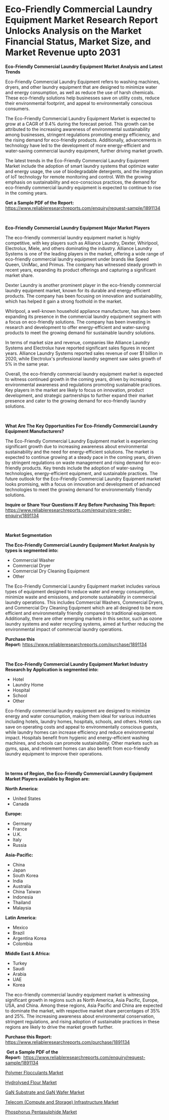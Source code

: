 <p><h1>Eco-Friendly Commercial Laundry Equipment Market Research Report Unlocks Analysis on the Market Financial Status, Market Size, and Market Revenue upto 2031</h1></p><p><strong>Eco-Friendly Commercial Laundry Equipment Market Analysis and Latest Trends</strong></p>
<p><p>Eco-Friendly Commercial Laundry Equipment refers to washing machines, dryers, and other laundry equipment that are designed to minimize water and energy consumption, as well as reduce the use of harsh chemicals. These eco-friendly solutions help businesses save on utility costs, reduce their environmental footprint, and appeal to environmentally conscious consumers.</p><p>The Eco-Friendly Commercial Laundry Equipment Market is expected to grow at a CAGR of 9.4% during the forecast period. This growth can be attributed to the increasing awareness of environmental sustainability among businesses, stringent regulations promoting energy efficiency, and the rising demand for eco-friendly products. Additionally, advancements in technology have led to the development of more energy-efficient and water-saving commercial laundry equipment, further driving market growth.</p><p>The latest trends in the Eco-Friendly Commercial Laundry Equipment Market include the adoption of smart laundry systems that optimize water and energy usage, the use of biodegradable detergents, and the integration of IoT technology for remote monitoring and control. With the growing emphasis on sustainability and eco-conscious practices, the demand for eco-friendly commercial laundry equipment is expected to continue to rise in the coming years.</p></p>
<p><strong>Get a Sample PDF of the Report:&nbsp;</strong> <a href="https://www.reliableresearchreports.com/enquiry/request-sample/1891134">https://www.reliableresearchreports.com/enquiry/request-sample/1891134</a></p>
<p>&nbsp;</p>
<p><strong>Eco-Friendly Commercial Laundry Equipment Major Market Players</strong></p>
<p><p>The eco-friendly commercial laundry equipment market is highly competitive, with key players such as Alliance Laundry, Dexter, Whirlpool, Electrolux, Miele, and others dominating the industry. Alliance Laundry Systems is one of the leading players in the market, offering a wide range of eco-friendly commercial laundry equipment under brands like Speed Queen, UniMac, and Primus. The company has witnessed steady growth in recent years, expanding its product offerings and capturing a significant market share.</p><p>Dexter Laundry is another prominent player in the eco-friendly commercial laundry equipment market, known for its durable and energy-efficient products. The company has been focusing on innovation and sustainability, which has helped it gain a strong foothold in the market.</p><p>Whirlpool, a well-known household appliance manufacturer, has also been expanding its presence in the commercial laundry equipment segment with a focus on eco-friendly solutions. The company has been investing in research and development to offer energy-efficient and water-saving products to meet the growing demand for sustainable laundry solutions.</p><p>In terms of market size and revenue, companies like Alliance Laundry Systems and Electrolux have reported significant sales figures in recent years. Alliance Laundry Systems reported sales revenue of over $1 billion in 2020, while Electrolux's professional laundry segment saw sales growth of 5% in the same year.</p><p>Overall, the eco-friendly commercial laundry equipment market is expected to witness continued growth in the coming years, driven by increasing environmental awareness and regulations promoting sustainable practices. Key players in the market are likely to focus on innovation, product development, and strategic partnerships to further expand their market presence and cater to the growing demand for eco-friendly laundry solutions.</p></p>
<p>&nbsp;</p>
<p><strong>What Are The Key Opportunities For Eco-Friendly Commercial Laundry Equipment Manufacturers?</strong></p>
<p><p>The Eco-Friendly Commercial Laundry Equipment market is experiencing significant growth due to increasing awareness about environmental sustainability and the need for energy-efficient solutions. The market is expected to continue growing at a steady pace in the coming years, driven by stringent regulations on waste management and rising demand for eco-friendly products. Key trends include the adoption of water-saving technologies, energy-efficient equipment, and sustainable practices. The future outlook for the Eco-Friendly Commercial Laundry Equipment market looks promising, with a focus on innovation and development of advanced technologies to meet the growing demand for environmentally friendly solutions.</p></p>
<p><strong>Inquire or Share Your Questions If Any Before Purchasing This Report:</strong> <a href="https://www.reliableresearchreports.com/enquiry/pre-order-enquiry/1891134">https://www.reliableresearchreports.com/enquiry/pre-order-enquiry/1891134</a></p>
<p>&nbsp;</p>
<p><strong>Market Segmentation</strong></p>
<p><strong>The Eco-Friendly Commercial Laundry Equipment Market Analysis by types is segmented into:</strong></p>
<p><ul><li>Commercial Washer</li><li>Commercial Dryer</li><li>Commercial Dry Cleaning Equipment</li><li>Other</li></ul></p>
<p><p>The Eco-Friendly Commercial Laundry Equipment market includes various types of equipment designed to reduce water and energy consumption, minimize waste and emissions, and promote sustainability in commercial laundry operations. This includes Commercial Washers, Commercial Dryers, and Commercial Dry Cleaning Equipment which are all designed to be more efficient and environmentally friendly compared to traditional equipment. Additionally, there are other emerging markets in this sector, such as ozone laundry systems and water recycling systems, aimed at further reducing the environmental impact of commercial laundry operations.</p></p>
<p><strong>Purchase this Report:&nbsp;</strong><a href="https://www.reliableresearchreports.com/purchase/1891134">https://www.reliableresearchreports.com/purchase/1891134</a></p>
<p>&nbsp;</p>
<p><strong>The Eco-Friendly Commercial Laundry Equipment Market Industry Research by Application is segmented into:</strong></p>
<p><ul><li>Hotel</li><li>Laundry Home</li><li>Hospital</li><li>School</li><li>Other</li></ul></p>
<p><p>Eco-friendly commercial laundry equipment are designed to minimize energy and water consumption, making them ideal for various industries including hotels, laundry homes, hospitals, schools, and others. Hotels can save on operating costs and appeal to environmentally conscious guests, while laundry homes can increase efficiency and reduce environmental impact. Hospitals benefit from hygienic and energy-efficient washing machines, and schools can promote sustainability. Other markets such as gyms, spas, and retirement homes can also benefit from eco-friendly laundry equipment to improve their operations.</p></p>
<p>&nbsp;</p>
<p><strong>In terms of Region, the Eco-Friendly Commercial Laundry Equipment Market Players available by Region are:</strong></p>
<p>
    <p> <strong> North America: </strong>
        <ul>
            <li>United States</li>
            <li>Canada</li>
        </ul>
        </p> 
    <p> <strong> Europe: </strong>
        <ul>
            <li>Germany</li>
            <li>France</li>
            <li>U.K.</li>
            <li>Italy</li>
            <li>Russia</li>
        </ul>
        </p> 
    <p> <strong> Asia-Pacific: </strong>
        <ul>
            <li>China</li>
            <li>Japan</li>
            <li>South Korea</li>
            <li>India</li>
            <li>Australia</li>
            <li>China Taiwan</li>
            <li>Indonesia</li>
            <li>Thailand</li>
            <li>Malaysia</li>
        </ul>
        </p> 
    <p> <strong> Latin America: </strong>
        <ul>
            <li>Mexico</li>
            <li>Brazil</li>
            <li>Argentina Korea</li>
            <li>Colombia</li>
        </ul>
        </p> 
    <p> <strong> Middle East & Africa: </strong>
        <ul>
            <li>Turkey</li>
            <li>Saudi</li>
            <li>Arabia</li>
            <li>UAE</li>
            <li>Korea</li>
        </ul>
    </p>
    </p>
<p><p>The eco-friendly commercial laundry equipment market is witnessing significant growth in regions such as North America, Asia Pacific, Europe, USA, and China. Among these regions, Asia Pacific and China are expected to dominate the market, with respective market share percentages of 35% and 25%. The increasing awareness about environmental conservation, stringent regulations, and rising adoption of sustainable practices in these regions are likely to drive the market growth further.</p></p>
<p><strong>Purchase this Report: </strong><a href="https://www.reliableresearchreports.com/purchase/1891134">https://www.reliableresearchreports.com/purchase/1891134</a></p>
<p>&nbsp;<strong>Get a Sample PDF of the Report:&nbsp;&nbsp;</strong><a href="https://www.reliableresearchreports.com/enquiry/request-sample/1891134">https://www.reliableresearchreports.com/enquiry/request-sample/1891134</a></p>
<p><strong></strong></p>
<p><p><a href="https://view.publitas.com/reportprime-1/polymer-flocculants-market-centers-on-aspects-such-as-market-growth-market-share-market-opportunity-and-projected-forecasts-spanning-from-2024-to-2031/">Polymer Flocculants Market</a></p><p><a href="https://meowing-canidae-761.notion.site/Hydrolysed-Flour-Market-Research-Report-Provides-thorough-Industry-Overview-which-offers-an-In-Dept-7f79b7c7a91b479dbe839c49ee1572d8">Hydrolysed Flour Market</a></p><p><a href="https://github.com/julyju69/Market-Research-Report-List-2/blob/main/gan-substrate-and-gan-wafer-market.md">GaN Substrate and GaN Wafer Market</a></p><p><a href="https://github.com/gdfhhhj/Market-Research-Report-List-3/blob/main/telecom-compute-and-storage-infrastructure-market.md">Telecom (Compute and Storage) Infrastructure Market</a></p><p><a href="https://view.publitas.com/reportprime-1/phosphorus-pentasulphide-market-research-report-the-key-to-successful-business-strategy-forecasted-for-period-from-2024-2031/">Phosphorus Pentasulphide Market</a></p></p>